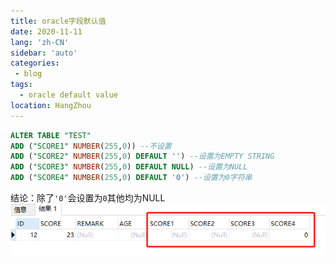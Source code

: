 ```yaml
---
title: oracle字段默认值
date: 2020-11-11
lang: 'zh-CN'
sidebar: 'auto'
categories:
 - blog
tags: 
  - oracle default value
location: HangZhou
---
```


```sql
ALTER TABLE "TEST" 
ADD ("SCORE1" NUMBER(255,0)) --不设置
ADD ("SCORE2" NUMBER(255,0) DEFAULT '') --设置为EMPTY STRING
ADD ("SCORE3" NUMBER(255,0) DEFAULT NULL) --设置为NULL
ADD ("SCORE4" NUMBER(255,0) DEFAULT '0') --设置为0字符串
```
结论：除了`'0'`会设置为`0`其他均为NULL
![结果](/oracle_default_demo.png)